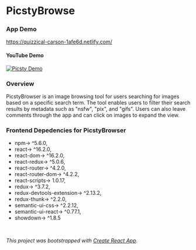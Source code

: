 # PicstyBrowse

### App Demo
https://quizzical-carson-1afe6d.netlify.com/ </br>


#### YouTube Demo
[![Picsty Demo](https://www.youtube.com/upload_thumbnail?v=WeS_gwIzzAg&t=hqdefault&ts=1513614807753.jpg)](https://youtu.be/WeS_gwIzzAg "Picsty Demo")


### Overview
  PicstyBrowser is an image browsing tool for users searching for images based on a specific search term.  The tool enables users to filter their search results by metadata such as "nsfw", "pix", and "gifs".  Users can also leave comments through the app and can click on images to expand the view. 


### Frontend Depedencies for PicstyBrowser
  - npm-> ^5.6.0,
  - react-> ^16.2.0,
  - react-dom-> ^16.2.0,
  - react-redux-> ^5.0.6,
  - react-router-> ^4.2.0,
  - react-router-dom-> ^4.2.2,
  - react-scripts-> 1.0.17,
  - redux-> ^3.7.2,
  - redux-devtools-extension-> ^2.13.2,
  - redux-thunk-> ^2.2.0,
  - semantic-ui-css-> ^2.2.12,
  - semantic-ui-react-> ^0.77.1,
  - showdown-> ^1.8.5
</br>

  *This project was bootstrapped with [Create React App](https://github.com/facebookincubator/create-react-app).*